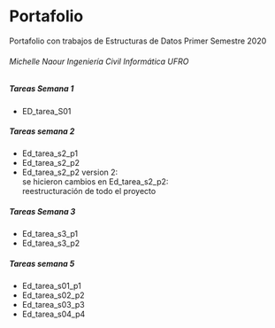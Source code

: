 # Portafolio
Portafolio con trabajos de Estructuras de Datos Primer Semestre 2020
###### Michelle Naour Ingeniería Civil Informática UFRO

##### Tareas Semana 1
* ED_tarea_S01

##### Tareas semana 2
* Ed_tarea_s2_p1
* Ed_tarea_s2_p2
* Ed_tarea_s2_p2 version 2:
<br> se hicieron cambios en Ed_tarea_s2_p2: 
<br> reestructuración de todo el proyecto

##### Tareas Semana 3
* Ed_tarea_s3_p1
* Ed_tarea_s3_p2

##### Tareas semana 5
* Ed_tarea_s01_p1
* Ed_tarea_s02_p2
* Ed_tarea_s03_p3
* Ed_tarea_s04_p4
